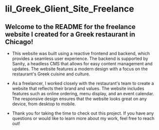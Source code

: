 # lil_Greek_Glient_Site_Freelance

## Welcome to the README for the freelance website I created for a Greek restaurant in Chicago!

* This website was built using a reactive frontend and backend, which provides a seamless user experience. The backend is supported by Sanity, a headless CMS that allows for easy content management and updates. The website features a modern design with a focus on the restaurant's Greek cuisine and culture.

* As a freelancer, I worked closely with the restaurant's team to create a website that reflects their brand and values. The website includes features such as online ordering, menu display, and an event calendar. The responsive design ensures that the website looks great on any device, from desktop to mobile.

* Thank you for taking the time to check out this project. If you have any questions or would like to learn more about my work, feel free to reach out!
